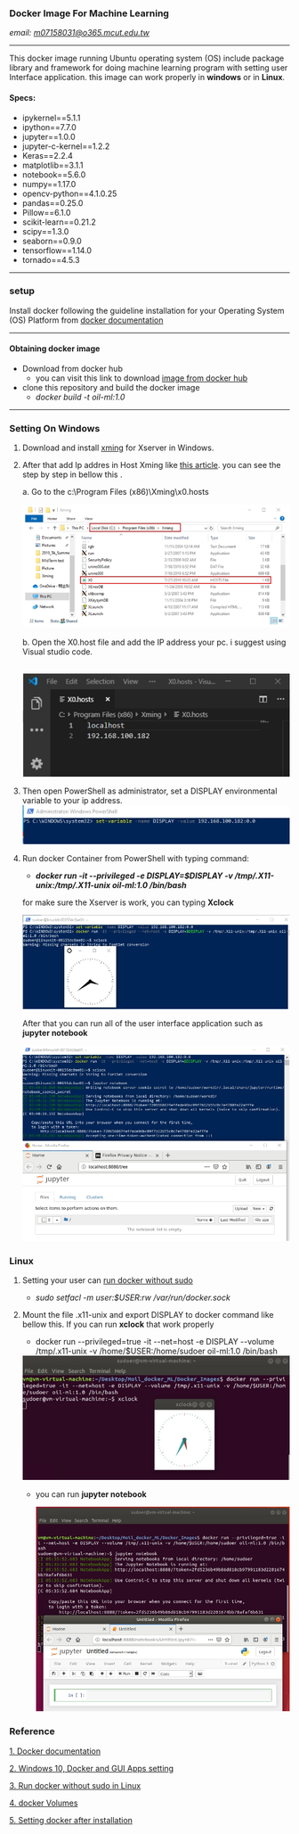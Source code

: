 ### Docker Image For Machine Learning

*email: m07158031@o365.mcut.edu.tw*

---

This docker image running Ubuntu operating system (OS) include package library and framework for doing machine learning program with setting user Interface application. this image can work properly in **windows** or in **Linux**.  

#### Specs:

- ipykernel==5.1.1
- ipython==7.7.0
- jupyter==1.0.0
- jupyter-c-kernel==1.2.2
- Keras==2.2.4
- matplotlib==3.1.1
- notebook==5.6.0
- numpy==1.17.0
- opencv-python==4.1.0.25
- pandas==0.25.0
- Pillow==6.1.0
- scikit-learn==0.21.2
- scipy==1.3.0
- seaborn==0.9.0
- tensorflow==1.14.0
- tornado==4.5.3

---

### setup 

Install docker following the guideline installation for your Operating System (OS) Platform from [docker documentation](https://docs.docker.com/install/)

---

#### Obtaining docker image

- Download from docker hub
  - you can visit this link to download [image from docker hub](https://hub.docker.com/r/anto112/oil-ml)
- clone this repository and build the docker image
  - *docker build -t oil-ml:1.0*

---

### Setting On Windows

1. Download and install [xming](https://sourceforge.net/projects/xming/) for Xserver in Windows.

4. After that add Ip addres in Host Xming like [this article](https://blogs.msdn.microsoft.com/jamiedalton/2018/05/17/windows-10-docker-gui/). you can see the step by step in bellow this .

   a. Go to the c:\Program Files (x86)\Xming\x0.hosts

   <img src ="/Picture/hostt.jpg" />

   b. Open the X0.host file and add the IP address your pc. i suggest using Visual studio code.

   ​					<img src="/Picture/vscode.jpg" />

    

5. Then open PowerShell as administrator, set a DISPLAY environmental variable to your ip address.<img src="/Picture/pwrsh.jpg" />

6. Run docker Container from PowerShell with typing command: 

   - ***docker run -it --privileged -e DISPLAY=$DISPLAY -v /tmp/.X11-unix:/tmp/.X11-unix oil-ml:1.0 /bin/bash***

   for make sure the Xserver is work, you can typing **Xclock**

   <img src="/Picture/xclock.jpg" />

   

   After that you can run all of the user interface application such as **jupyter notebook**
   
   <img src ="/Picture/jup.jpg" />

### Linux

1. Setting your user can [run docker without sudo](https://linoxide.com/linux-how-to/use-docker-without-sudo-ubuntu/)  

   - *sudo setfacl -m user:$USER:rw /var/run/docker.sock*

2. Mount the file .x11-unix  and export DISPLAY to docker command like bellow this. If you can run **xclock** that work properly

   - docker run --privileged=true -it --net=host -e DISPLAY --volume /tmp/.x11-unix -v /home/$USER:/home/sudoer oil-ml:1.0 /bin/bash

   <img src="/Picture/lnx.jpg" />

   - you can run **jupyter notebook**

     <img src= "/Picture/jupl.jpg" />



### Reference

[1. Docker documentation](https://docs.docker.com/install/)

[2. Windows 10, Docker and GUI Apps setting](https://blogs.msdn.microsoft.com/jamiedalton/2018/05/17/windows-10-docker-gui/)

[3. Run docker without sudo  in Linux](https://linoxide.com/linux-how-to/use-docker-without-sudo-ubuntu/)  

[4. docker Volumes](https://docs.docker.com/storage/volumes/)

[5. Setting docker after installation](https://docs.docker.com/install/linux/linux-postinstall/)

